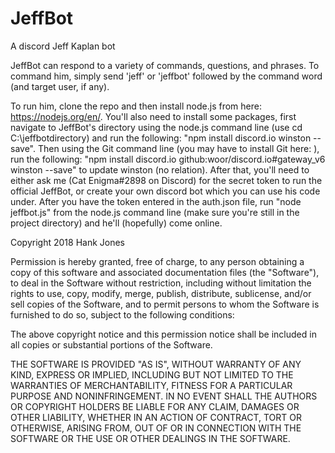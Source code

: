 # JeffBot
A discord Jeff Kaplan bot

JeffBot can respond to a variety of commands, questions, and phrases. To command him, simply send 'jeff' or 'jeffbot' followed by the command word (and target user, if any).

To run him, clone the repo and then install node.js from here: https://nodejs.org/en/. You'll also need to install some packages, first navigate to JeffBot's directory using the node.js command line (use cd C:\jeffbotdirectory) and run the following: "npm install discord.io winston --save". Then using the Git command line (you may have to install Git here: ), run the following: "npm install discord.io github:woor/discord.io#gateway_v6 winston --save" to update winston (no relation). After that, you'll need to either ask me (Cat Enigma#2898 on Discord) for the secret token to run the official JeffBot, or create your own discord bot which you can use his code under. After you have the token entered in the auth.json file, run "node jeffbot.js" from the node.js command line (make sure you're still in the project directory) and he'll (hopefully) come online.



Copyright 2018 Hank Jones

Permission is hereby granted, free of charge, to any person obtaining a copy of this software and associated documentation files (the "Software"), to deal in the Software without restriction, including without limitation the rights to use, copy, modify, merge, publish, distribute, sublicense, and/or sell copies of the Software, and to permit persons to whom the Software is furnished to do so, subject to the following conditions:

The above copyright notice and this permission notice shall be included in all copies or substantial portions of the Software.

THE SOFTWARE IS PROVIDED "AS IS", WITHOUT WARRANTY OF ANY KIND, EXPRESS OR IMPLIED, INCLUDING BUT NOT LIMITED TO THE WARRANTIES OF MERCHANTABILITY, FITNESS FOR A PARTICULAR PURPOSE AND NONINFRINGEMENT. IN NO EVENT SHALL THE AUTHORS OR COPYRIGHT HOLDERS BE LIABLE FOR ANY CLAIM, DAMAGES OR OTHER LIABILITY, WHETHER IN AN ACTION OF CONTRACT, TORT OR OTHERWISE, ARISING FROM, OUT OF OR IN CONNECTION WITH THE SOFTWARE OR THE USE OR OTHER DEALINGS IN THE SOFTWARE.
